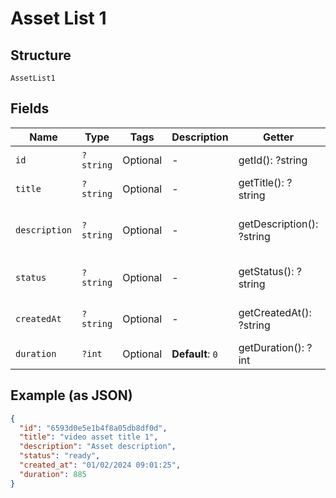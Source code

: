 
# Asset List 1

## Structure

`AssetList1`

## Fields

| Name | Type | Tags | Description | Getter | Setter |
|  --- | --- | --- | --- | --- | --- |
| `id` | `?string` | Optional | - | getId(): ?string | setId(?string id): void |
| `title` | `?string` | Optional | - | getTitle(): ?string | setTitle(?string title): void |
| `description` | `?string` | Optional | - | getDescription(): ?string | setDescription(?string description): void |
| `status` | `?string` | Optional | - | getStatus(): ?string | setStatus(?string status): void |
| `createdAt` | `?string` | Optional | - | getCreatedAt(): ?string | setCreatedAt(?string createdAt): void |
| `duration` | `?int` | Optional | **Default**: `0` | getDuration(): ?int | setDuration(?int duration): void |

## Example (as JSON)

```json
{
  "id": "6593d0e5e1b4f8a05db8df0d",
  "title": "video asset title 1",
  "description": "Asset description",
  "status": "ready",
  "created_at": "01/02/2024 09:01:25",
  "duration": 885
}
```

